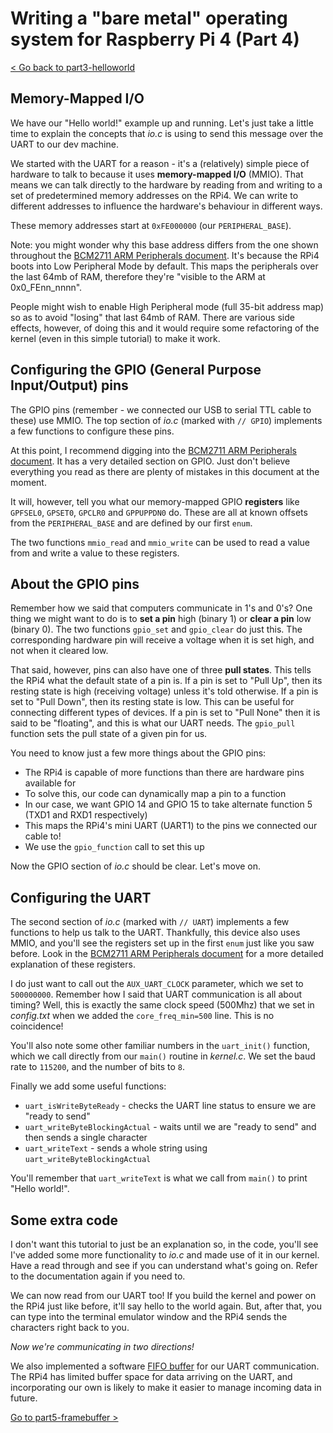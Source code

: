 Writing a "bare metal" operating system for Raspberry Pi 4 (Part 4)
===================================================================

[< Go back to part3-helloworld](../part3-helloworld)

Memory-Mapped I/O
-----------------

We have our "Hello world!" example up and running. Let's just take a little time to explain the concepts that _io.c_ is using to send this message over the UART to our dev machine.

We started with the UART for a reason - it's a (relatively) simple piece of hardware to talk to because it uses **memory-mapped I/O** (MMIO). That means we can talk directly to the hardware by reading from and writing to a set of predetermined memory addresses on the RPi4. We can write to different addresses to influence the hardware's behaviour in different ways.

These memory addresses start at `0xFE000000` (our `PERIPHERAL_BASE`).

Note: you might wonder why this base address differs from the one shown throughout the [BCM2711 ARM Peripherals document](https://www.raspberrypi.org/documentation/hardware/raspberrypi/bcm2711/rpi_DATA_2711_1p0.pdf). It's because the RPi4 boots into Low Peripheral Mode by default. This maps the peripherals over the last 64mb of RAM, therefore they're "visible to the ARM at 0x0_FEnn_nnnn".

People might wish to enable High Peripheral mode (full 35-bit address map) so as to avoid "losing" that last 64mb of RAM. There are various side effects, however, of doing this and it would require some refactoring of the kernel (even in this simple tutorial) to make it work.

Configuring the GPIO (General Purpose Input/Output) pins
--------------------------------------------------------

The GPIO pins (remember - we connected our USB to serial TTL cable to these) use MMIO. The top section of _io.c_ (marked with `// GPIO`) implements a few functions to configure these pins.

At this point, I recommend digging into the [BCM2711 ARM Peripherals document](https://www.raspberrypi.org/documentation/hardware/raspberrypi/bcm2711/rpi_DATA_2711_1p0.pdf). It has a very detailed section on GPIO. Just don't believe everything you read as there are plenty of mistakes in this document at the moment.

It will, however, tell you what our memory-mapped GPIO **registers** like `GPFSEL0`, `GPSET0`, `GPCLR0` and `GPPUPPDN0` do. These are all at known offsets from the `PERIPHERAL_BASE` and are defined by our first `enum`.

The two functions `mmio_read` and `mmio_write` can be used to read a value from and write a value to these registers.

About the GPIO pins
-------------------

Remember how we said that computers communicate in 1's and 0's? One thing we might want to do is to **set a pin** high (binary 1) or **clear a pin** low (binary 0). The two functions `gpio_set` and `gpio_clear` do just this. The corresponding hardware pin will receive a voltage when it is set high, and not when it cleared low. 

That said, however, pins can also have one of three **pull states**. This tells the RPi4 what the default state of a pin is. If a pin is set to "Pull Up", then its resting state is high (receiving voltage) unless it's told otherwise. If a pin is set to "Pull Down", then its resting state is low. This can be useful for connecting different types of devices. If a pin is set to "Pull None" then it is said to be "floating", and this is what our UART needs. The `gpio_pull` function sets the pull state of a given pin for us.

You need to know just a few more things about the GPIO pins:

 * The RPi4 is capable of more functions than there are hardware pins available for
 * To solve this, our code can dynamically map a pin to a function
 * In our case, we want GPIO 14 and GPIO 15 to take alternate function 5 (TXD1 and RXD1 respectively)
 * This maps the RPi4's mini UART (UART1) to the pins we connected our cable to!
 * We use the `gpio_function` call to set this up

Now the GPIO section of _io.c_ should be clear. Let's move on.

Configuring the UART
--------------------

The second section of _io.c_ (marked with `// UART`) implements a few functions to help us talk to the UART. Thankfully, this device also uses MMIO, and you'll see the registers set up in the first `enum` just like you saw before. Look in the [BCM2711 ARM Peripherals document](https://www.raspberrypi.org/documentation/hardware/raspberrypi/bcm2711/rpi_DATA_2711_1p0.pdf) for a more detailed explanation of these registers.

I do just want to call out the `AUX_UART_CLOCK` parameter, which we set to `500000000`. Remember how I said that UART communication is all about timing? Well, this is exactly the same clock speed (500Mhz) that we set in _config.txt_ when we added the `core_freq_min=500` line. This is no coincidence!

You'll also note some other familiar numbers in the `uart_init()` function, which we call directly from our `main()` routine in _kernel.c_. We set the baud rate to `115200`, and the number of bits to `8`.

Finally we add some useful functions:

 * `uart_isWriteByteReady` - checks the UART line status to ensure we are "ready to send"
 * `uart_writeByteBlockingActual` - waits until we are "ready to send" and then sends a single character
 * `uart_writeText` - sends a whole string using `uart_writeByteBlockingActual` 

You'll remember that `uart_writeText` is what we call from `main()` to print "Hello world!".

Some extra code
---------------

I don't want this tutorial to just be an explanation so, in the code, you'll see I've added some more functionality to _io.c_ and made use of it in our kernel. Have a read through and see if you can understand what's going on. Refer to the documentation again if you need to.

We can now read from our UART too! If you build the kernel and power on the RPi4 just like before, it'll say hello to the world again. But, after that, you can type into the terminal emulator window and the RPi4 sends the characters right back to you.

_Now we're communicating in two directions!_

We also implemented a software [FIFO buffer](https://en.wikipedia.org/wiki/FIFO_(computing_and_electronics)) for our UART communication. The RPi4 has limited buffer space for data arriving on the UART, and incorporating our own is likely to make it easier to manage incoming data in future.

[Go to part5-framebuffer >](../part5-framebuffer)
